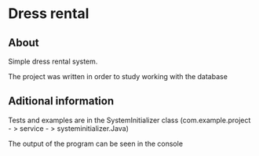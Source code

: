 # Dress rental
## About
Simple dress rental system.
 
The project was written in order to study working with the database

## Aditional information
Tests and examples are in the SystemInitializer class 
(com.example.project - > service - > systeminitializer.Java)
 
The output of the program can be seen in the console
